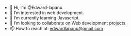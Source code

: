 - 👋 Hi, I’m @Edward-lapanu.
- 👀 I’m interested in web development.
- 🌱 I’m currently learning Javascript.
- 💞️ I’m looking to collaborate on Web development projects.
- 📫 How to reach at:
  edwardlapanu@gmail.com

<!---
Edward-lapanu/Edward-lapanu is a ✨ special ✨ repository because its `README.md` (this file) appears on your GitHub profile.
You can click the Preview link to take a look at your changes.
--->
